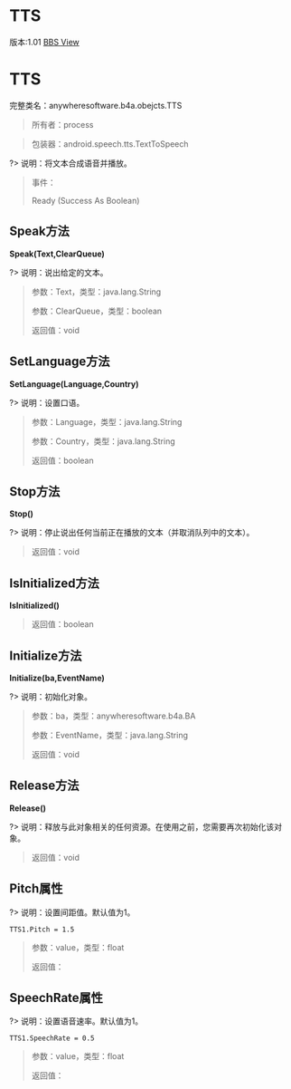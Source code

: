 # TTS

版本:1.01
[BBS View](https://www.b4x.com/android/forum/pages/results/?query=TTS)

# TTS
完整类名：anywheresoftware.b4a.obejcts.TTS
> 所有者：process

> 包装器：android.speech.tts.TextToSpeech

?> 说明：将文本合成语音并播放。
> 事件：
>
> Ready (Success As Boolean)
## Speak方法
**Speak(Text,ClearQueue)**

?> 说明：说出给定的文本。
>
> 参数：Text，类型：java.lang.String
>
> 参数：ClearQueue，类型：boolean
>
> 返回值：void
## SetLanguage方法
**SetLanguage(Language,Country)**

?> 说明：设置口语。
>
> 参数：Language，类型：java.lang.String
>
> 参数：Country，类型：java.lang.String
>
> 返回值：boolean
## Stop方法
**Stop()**

?> 说明：停止说出任何当前正在播放的文本（并取消队列中的文本）。
>
> 返回值：void
## IsInitialized方法
**IsInitialized()**
>
> 返回值：boolean
## Initialize方法
**Initialize(ba,EventName)**

?> 说明：初始化对象。
>
> 参数：ba，类型：anywheresoftware.b4a.BA
>
> 参数：EventName，类型：java.lang.String
>
> 返回值：void
## Release方法
**Release()**

?> 说明：释放与此对象相关的任何资源。在使用之前，您需要再次初始化该对象。
>
> 返回值：void
## Pitch属性

?> 说明：设置间距值。默认值为1。
```vbnet
TTS1.Pitch = 1.5
```

>
> 参数：value，类型：float
>
> 返回值：
## SpeechRate属性

?> 说明：设置语音速率。默认值为1。
```vbnet
TTS1.SpeechRate = 0.5
```

>
> 参数：value，类型：float
>
> 返回值：
